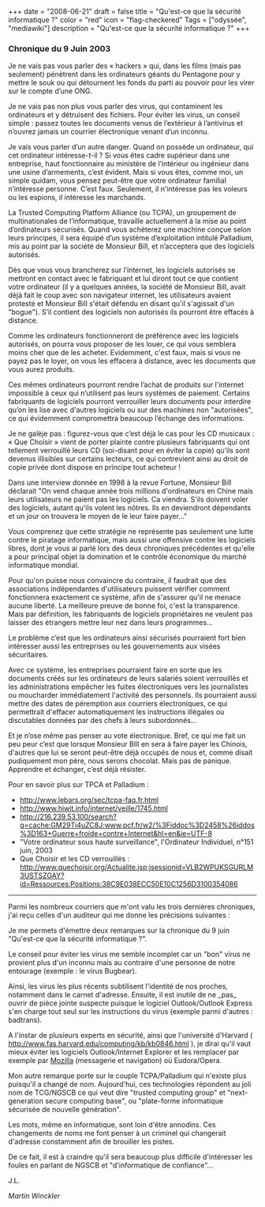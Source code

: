 +++
date = "2008-06-21"
draft = false
title = "Qu'est-ce que la sécurité informatique ?"
color = "red"
icon = "flag-checkered"
Tags = ["odyssée", "mediawiki"]
description = "Qu'est-ce que la sécurité informatique ?"
+++

### Chronique du 9 Juin 2003

Je ne vais pas vous parler des « hackers » qui, dans les films (mais pas
seulement) pénètrent dans les ordinateurs géants du Pentagone pour y
mettre le souk ou qui détournent les fonds du parti au pouvoir pour les
virer sur le compte d’une ONG.

Je ne vais pas non plus vous parler des virus, qui contaminent les
ordinateurs et y détruisent des fichiers. Pour éviter les virus, un
conseil simple : passez toutes les documents venus de l’extérieur à
l’antivirus et n’ouvrez jamais un courrier électronique venant d’un
inconnu.

Je vais vous parler d’un autre danger. Quand on possède un ordinateur,
qui cet ordinateur intéresse-t-il ? Si vous êtes cadre supérieur dans
une entreprise, haut fonctionnaire au ministère de l’intérieur ou
ingénieur dans une usine d’armements, c’est évident. Mais si vous êtes,
comme moi, un simple quidam, vous pensez peut-être que votre ordinateur
familial n’intéresse personne. C’est faux. Seulement, il n'intéresse pas
les voleurs ou les espions, il intéresse les marchands.

La Trusted Computing Platform Alliance (ou TCPA), un groupement de
multinationales de l’informatique, travaille actuellement à la mise au
point d’ordinateurs sécurisés. Quand vous achèterez une machine conçue
selon leurs principes, il sera équipé d’un système d’exploitation
intitulé Palladium, mis au point par la société de Monsieur Bill, et
n’acceptera que des logiciels autorisés.

Dès que vous vous brancherez sur l’internet, les logiciels autorisés se
mettront en contact avec le fabriquant et lui diront tout ce que
contient votre ordinateur (il y a quelques années, la société de
Monsieur Bill, avait déjà fait le coup avec son navigateur internet, les
utilisateurs avaient protesté et Monsieur Bill s'était défendu en disant
qu'il s'agissait d'un "bogue"). S’il contient des logiciels non
autorisés ils pourront être effacés à distance.

Comme les ordinateurs fonctionneront de préférence avec les logiciels
autorisés, on pourra vous proposer de les louer, ce qui vous semblera
moins cher que de les acheter. Evidemment, c'est faux, mais si vous ne
payez pas le loyer, on vous les effacera à distance, avec les documents
que vous aurez produits.

Ces mêmes ordinateurs pourront rendre l’achat de produits sur l'internet
impossible à ceux qui n’utilisent pas leurs systèmes de paiement.
Certains fabriquants de logiciels pourront verrouiller leurs documents
pour interdire qu’on les lise avec d'autres logiciels ou sur des
machines non "autorisées", ce qui évidemment compromettra beaucoup
l’échange des informations.

Je ne galèje pas : figurez-vous que c’est déjà le cas pour les CD
musicaux : « Que Choisir » vient de porter plainte contre plusieurs
fabriquants qui ont tellement verrouillé leurs CD (soi-disant pour en
éviter la copie) qu’ils sont devenus illisibles sur certains lecteurs,
ce qui contrevient ainsi au droit de copie privée dont dispose en
principe tout acheteur !

Dans une interview donnée en 1998 à la revue Fortune, Monsieur Bill
déclarait "On vend chaque année trois millions d'ordinateurs en Chine
mais leurs utilisateurs ne paient pas les logiciels. Ca viendra. S'ils
doivent voler des logiciels, autant qu'ils volent les nôtres. Ils en
deviendront dépendants et un jour on trouvera le moyen de le leur faire
payer..."

Vous comprenez que cette stratégie ne représente pas seulement une lutte
contre le piratage informatique, mais aussi une offensive contre les
logiciels libres, dont je vous ai parlé lors des deux chroniques
précédentes et qu'elle a pour principal objet la domination et le
contrôle économique du marché informatique mondial.

Pour qu'on puisse nous convaincre du contraire, il faudrait que des
associations indépendantes d'utilisateurs puissent vérifier comment
fonctionnera exactement ce système, afin de s'assurer qu'il ne menace
aucune liberté. La meilleure preuve de bonne foi, c'est la transparence.
Mais par définition, les fabriquants de logiciels propriétaires ne
veulent pas laisser des étrangers mettre leur nez dans leurs
programmes...

Le problème c’est que les ordinateurs ainsi sécurisés pourraient fort
bien intéresser aussi les entreprises ou les gouvernements aux visées
sécuritaires.

Avec ce système, les entreprises pourraient faire en sorte que les
documents créés sur les ordinateurs de leurs salariés soient verrouillés
et les administrations empêcher les fuites électroniques vers les
journalistes ou moucharder immédiatement l'activité des personnels. Ils
pourraient aussi mettre des dates de péremption aux courriers
électroniques, ce qui permettrait d'effacer automatiquement les
instructions illégales ou discutables données par des chefs à leurs
subordonnés...

Et je n’ose même pas penser au vote électronique. Bref, ce qui me fait
un peu peur c’est que lorsque Monsieur BIll en sera à faire payer les
Chinois, d'autres que lui se seront peut-être déjà occupés de nous et,
comme disait pudiquement mon père, nous serons chocolat. Mais pas de
panique. Apprendre et échanger, c’est déjà résister.

Pour en savoir plus sur TPCA et Palladium :

-   <http://www.lebars.org/sec/tcpa-faq.fr.html>
-   <http://www.hiwit.info/internet/veille/1745.html>
-   <http://216.239.53.100/search?q=cache:GM29Ti4uZC8J:www.pcf.fr/w2/%3Fiddoc%3D2458%26iddos%3D163+Guerre+froide+contre+Internet&hl=en&ie=UTF-8>
-   "Votre ordinateur sous haute surveillance", l'Ordinateur Individuel,
    n°151 juin, 2003
-   Que Choisir et les CD verrouillés :
    <http://www.quechoisir.org/Actualite.jsp;jsessionid=VLB2WPUKSGURLM3USTSZGAY?id=Ressources:Positions:38C9E038ECC50E10C1256D3100354086>

<hr>
Parmi les nombreux courriers que m'ont valu les trois dernières
chroniques, j'ai reçu celles d'un auditeur qui me donne les précisions
suivantes :

Je me permets d'émettre deux remarques sur la chronique du 9 juin
"Qu'est-ce que la sécurité informatique ?".

Le conseil pour éviter les virus me semble incomplet car un "bon" virus
ne provient plus d'un inconnu mais au contraire d'une personne de notre
entourage (exemple : le virus Bugbear).

Ainsi, les virus les plus récents subtilisent l'identité de nos proches,
notamment dans le carnet d'adresse. Ensuite, il est inutile de ne
\_pas\_ ouvrir de pièce jointe suspecte puisque le logiciel
Outlook/Outlook Express s'en charge tout seul sur les instructions du
virus (exemple parmi d'autres : badtrans).

A l'instar de plusieurs experts en sécurité, ainsi que l'université
d'Harvard ( <http://www.fas.harvard.edu/computing/kb/kb0846.html> ), je
dirai qu'il vaut mieux éviter les logiciels Outlook/Internet Explorer et
les remplacer par exemple par [Mozilla](/wiki/mozilla) (messagerie
et navigation) où Eudora/Opera.

Mon autre remarque porte sur le couple TCPA/Palladium qui n'existe plus
puisqu'il a changé de nom. Aujourd'hui, ces technologies répondent au
joli nom de TCG/NGSCB ce qui veut dire "trusted computing group" et
"next-generation secure computing base", ou "plate-forme informatique
sécurisée de nouvelle génération".

Les mots, même en informatique, sont loin d'être annodins. Ces
changements de noms me font penser à un criminel qui changerait
d'adresse constamment afin de brouiller les pistes.

De ce fait, il est à craindre qu'il sera beaucoup plus difficile
d'intéresser les foules en parlant de NGSCB et "d'informatique de
confiance"...

J.L.

*Martin Winckler*
